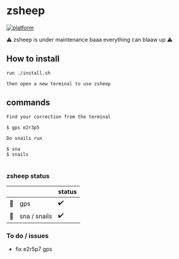 # zsheep

[![platform](https://img.shields.io/badge/platform-linux%20macos-blue)]()

<!---
:warning: zsheep is under maintenance baaa everything can blaaw up :warning:
-->
:warning: zsheep is under maintenance baaa everything can blaaw up :warning:

## How to install

```
run ./install.sh

then open a new terminal to use zsheep
```

## commands

```
Find your correction from the terminal

$ gps e2r3p5
```

```
Do snails run

$ sna
$ snails
```

#

### zsheep status

| | | status |
|-|-|-|
| :compass: | gps          | :heavy_check_mark: |
| :snail:   | sna / snails | :heavy_check_mark: |

### To do / issues

- fix e2r5p7 gps
